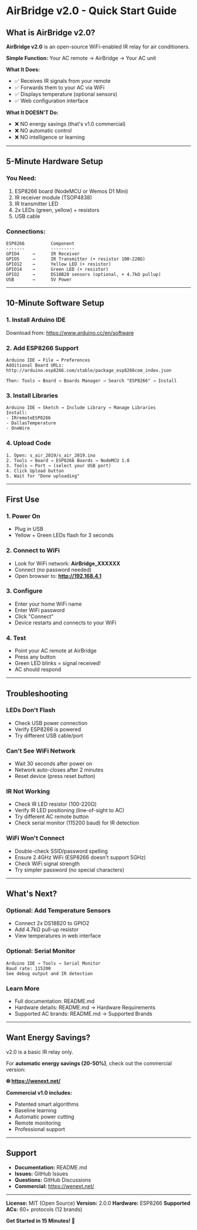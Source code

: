 # AirBridge v2.0 - Quick Start Guide

## What is AirBridge v2.0?

**AirBridge v2.0** is an open-source WiFi-enabled IR relay for air conditioners.

**Simple Function:** Your AC remote → AirBridge → Your AC unit

**What It Does:**
- ✅ Receives IR signals from your remote
- ✅ Forwards them to your AC via WiFi
- ✅ Displays temperature (optional sensors)
- ✅ Web configuration interface

**What It DOESN'T Do:**
- ❌ NO energy savings (that's v1.0 commercial)
- ❌ NO automatic control
- ❌ NO intelligence or learning

---

## 5-Minute Hardware Setup

### You Need:
1. ESP8266 board (NodeMCU or Wemos D1 Mini)
2. IR receiver module (TSOP4838)
3. IR transmitter LED
4. 2x LEDs (green, yellow) + resistors
5. USB cable

### Connections:
```
ESP8266          Component
-------          ---------
GPIO4     →      IR Receiver
GPIO5     →      IR Transmitter (+ resistor 100-220Ω)
GPIO12    →      Yellow LED (+ resistor)
GPIO14    →      Green LED (+ resistor)
GPIO2     →      DS18B20 sensors (optional, + 4.7kΩ pullup)
USB       →      5V Power
```

---

## 10-Minute Software Setup

### 1. Install Arduino IDE
Download from: https://www.arduino.cc/en/software

### 2. Add ESP8266 Support
```
Arduino IDE → File → Preferences
Additional Board URLs:
http://arduino.esp8266.com/stable/package_esp8266com_index.json

Then: Tools → Board → Boards Manager → Search "ESP8266" → Install
```

### 3. Install Libraries
```
Arduino IDE → Sketch → Include Library → Manage Libraries
Install:
- IRremoteESP8266
- DallasTemperature
- OneWire
```

### 4. Upload Code
```
1. Open: s_air_2019/s_air_2019.ino
2. Tools → Board → ESP8266 Boards → NodeMCU 1.0
3. Tools → Port → (select your USB port)
4. Click Upload button
5. Wait for "Done uploading"
```

---

## First Use

### 1. Power On
- Plug in USB
- Yellow + Green LEDs flash for 3 seconds

### 2. Connect to WiFi
- Look for WiFi network: **AirBridge_XXXXXX**
- Connect (no password needed)
- Open browser to: **http://192.168.4.1**

### 3. Configure
- Enter your home WiFi name
- Enter WiFi password
- Click "Connect"
- Device restarts and connects to your WiFi

### 4. Test
- Point your AC remote at AirBridge
- Press any button
- Green LED blinks = signal received!
- AC should respond

---

## Troubleshooting

### LEDs Don't Flash
- Check USB power connection
- Verify ESP8266 is powered
- Try different USB cable/port

### Can't See WiFi Network
- Wait 30 seconds after power on
- Network auto-closes after 2 minutes
- Reset device (press reset button)

### IR Not Working
- Check IR LED resistor (100-220Ω)
- Verify IR LED positioning (line-of-sight to AC)
- Try different AC remote button
- Check serial monitor (115200 baud) for IR detection

### WiFi Won't Connect
- Double-check SSID/password spelling
- Ensure 2.4GHz WiFi (ESP8266 doesn't support 5GHz)
- Check WiFi signal strength
- Try simpler password (no special characters)

---

## What's Next?

### Optional: Add Temperature Sensors
- Connect 2x DS18B20 to GPIO2
- Add 4.7kΩ pull-up resistor
- View temperatures in web interface

### Optional: Serial Monitor
```
Arduino IDE → Tools → Serial Monitor
Baud rate: 115200
See debug output and IR detection
```

### Learn More
- Full documentation: README.md
- Hardware details: README.md → Hardware Requirements
- Supported AC brands: README.md → Supported Brands

---

## Want Energy Savings?

v2.0 is a basic IR relay only.

For **automatic energy savings (20-50%)**, check out the commercial version:

**🌐 https://wenext.net/**

**Commercial v1.0 includes:**
- Patented smart algorithms
- Baseline learning
- Automatic power cutting
- Remote monitoring
- Professional support

---

## Support

- **Documentation:** README.md
- **Issues:** GitHub Issues
- **Questions:** GitHub Discussions
- **Commercial:** https://wenext.net/

---

**License:** MIT (Open Source)
**Version:** 2.0.0
**Hardware:** ESP8266
**Supported ACs:** 60+ protocols (12 brands)

**Get Started in 15 Minutes! 🚀**
